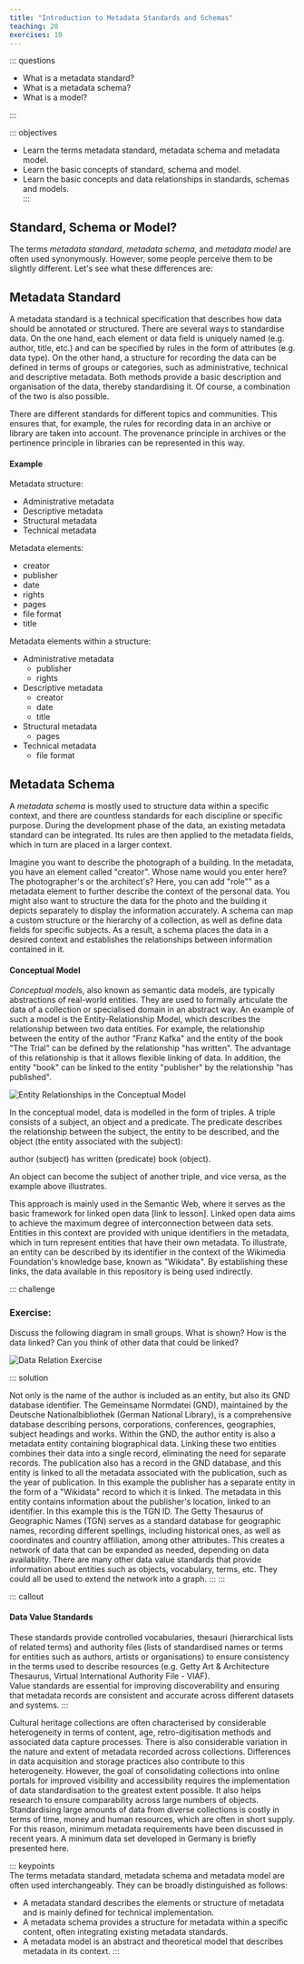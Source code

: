 ```yaml
---
title: "Introduction to Metadata Standards and Schemas"
teaching: 20
exercises: 10
---
```


::: questions 

- What is a metadata standard?
- What is a metadata schema?
- What is a model?

:::

::: objectives

- Learn the terms metadata standard, metadata schema and metadata model. 
- Learn the basic concepts of standard, schema and model.
- Learn the basic concepts and data relationships in standards, schemas and models.  
:::

## Standard, Schema or Model?

The terms *metadata standard*, *metadata schema*, and *metadata model* are often used synonymously. However, some people perceive them to be slightly different. Let's see what these differences are:

## Metadata Standard

A metadata standard is a technical specification that describes how data should be annotated or structured. There are several ways to standardise data. On the one hand, each element or data field is uniquely named (e.g. author, title, etc.) and can be specified by rules in the form of attributes (e.g. data type). On the other hand, a structure for recording the data can be defined in terms of groups or categories, such as administrative, technical and descriptive metadata. Both methods provide a basic description and organisation of the data, thereby standardising it. Of course, a combination of the two is also possible.

There are different standards for different topics and communities. This ensures that, for example, the rules for recording data in an archive or library are taken into account. The provenance principle in archives or the pertinence principle in libraries can be represented in this way.

#### Example

Metadata structure:

* Administrative metadata
* Descriptive metadata
* Structural metadata 
* Technical metadata

Metadata elements:

* creator
* publisher
* date
* rights
* pages
* file format
* title

Metadata elements within a structure:

* Administrative metadata
  * publisher
  * rights
* Descriptive metadata
  * creator
  * date
  * title
* Structural metadata
  * pages
* Technical metadata
  * file format

## Metadata Schema

A *metadata schema* is mostly used to structure data within a specific context, and there are countless standards for each discipline or specific purpose. 
During the development phase of the data, an existing metadata standard can be integrated. Its rules are then applied to the metadata fields, which in turn are placed in a larger context. 

Imagine you want to describe the photograph of a building. In the metadata, you have an element called "creator". Whose name would you enter here? The photographer's or the architect's? Here, you can add "role"" as a metadata element to further describe the context of the personal data. You might also want to structure the data for the photo and the building it depicts separately to display the information accurately. A schema can map a custom structure or the hierarchy of a collection, as well as define data fields for specific subjects. As a result, a schema places the data in a desired context and establishes the relationships between information contained in it.

#### Conceptual Model

*Conceptual model*s, also known as semantic data models, are typically abstractions of real-world entities. They are used to formally articulate the data of a collection or specialised domain in an abstract way. An example of such a model is the Entity-Relationship Model, which describes the relationship between two data entities. 
For example, the relationship between the entity of the author "Franz Kafka" and the entity of the book "The Trial" can be defined by the relationship "has written". 
The advantage of this relationship is that it allows flexible linking of data. In addition, the entity "book" can be linked to the entity "publisher" by the relationship "has published". 

![Entity Relationships in the Conceptual Model](fig/triple.png)

In the conceptual model, data is modelled in the form of triples. A triple consists of a subject, an object and a predicate. The predicate describes the relationship between the subject, the entity to be described, and the object (the entity associated with the subject):

author (subject) has written (predicate) book (object).

An object can become the subject of another triple, and vice versa, as the example above illustrates. 

This approach is mainly used in the Semantic Web, where it serves as the basic framework for linked open data [link to lesson]. Linked open data aims to achieve the maximum degree of interconnection between data sets. Entities in this context are provided with unique identifiers in the metadata, which in turn represent entities that have their own metadata. To illustrate, an entity can be described by its identifier in the context of the Wikimedia Foundation's knowledge base, known as "Wikidata". By establishing these links, the data available in this repository is being used indirectly.

::: challenge

### Exercise: 

Discuss the following diagram in small groups. What is shown? How is the data linked? Can you think of other data that could be linked?

![Data Relation Exercise](fig/graphstart.png)


::: solution

Not only is the name of the author is included as an entity, but also its GND database identifier. 
The Gemeinsame Normdatei (GND), maintained by the Deutsche Nationalbibliothek (German National Library), is a comprehensive database describing persons, corporations, conferences, geographies, subject headings and works. Within the GND, the author entity is also a metadata entity containing biographical data. Linking these two entities combines their data into a single record, eliminating the need for separate records. The publication also has a record in the GND database, and this entity is linked to all the metadata associated with the publication, such as the year of publication. In this example the publisher has a separate entity in the form of a "Wikidata" record to which it is linked. The metadata in this entity contains information about the publisher's location, linked to an identifier. In this example this is the TGN ID. The Getty Thesaurus of Geographic Names (TGN) serves as a standard database for geographic names, recording different spellings, including historical ones, as well as coordinates and country affiliation, among other attributes. This creates a network of data that can be expanded as needed, depending on data availability. There are many other data value standards that provide information about entities such as objects, vocabulary, terms, etc. They could all be used to extend the network into a graph.
:::
:::

    
::: callout 

#### Data Value Standards

These standards provide controlled vocabularies, thesauri (hierarchical lists of related terms) and authority files (lists of standardised names or terms for entities such as authors, artists or organisations) to ensure consistency in the terms used to describe resources (e.g. Getty Art & Architecture Thesaurus, Virtual International Authority File - VIAF).  
Value standards are essential for improving discoverability and ensuring that metadata records are consistent and accurate across different datasets and systems.
:::

Cultural heritage collections are often characterised by considerable heterogeneity in terms of content, age, retro-digitisation methods and associated data capture processes. There is also considerable variation in the nature and extent of metadata recorded across collections. Differences in data acquisition and storage practices also contribute to this heterogeneity. However, the goal of consolidating collections into online portals for improved visibility and accessibility requires the implementation of data standardisation to the greatest extent possible. It also helps research to ensure comparability across large numbers of objects. Standardising large amounts of data from diverse collections is costly in terms of time, money and human resources, which are often in short supply. For this reason, minimum metadata requirements have been discussed in recent years. A minimum data set developed in Germany is briefly presented here.
  

::: keypoints  
The terms metadata standard, metadata schema and metadata model are often used interchangeably. They can be broadly distinguished as follows:  
 - A metadata standard describes the elements or structure of metadata and is mainly defined for technical implementation.  
 - A metadata schema provides a structure for metadata within a specific content, often integrating existing metadata standards.    
 - A metadata model is an abstract and theoretical model that describes metadata in its context.
:::
